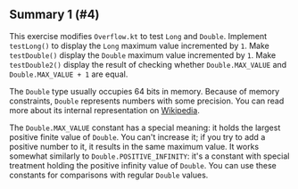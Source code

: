 ## Summary 1 (#4)

This exercise modifies `Overflow.kt` to test `Long` and `Double`. Implement
`testLong()` to display the `Long` maximum value incremented by `1`. Make
`testDouble()` display the `Double` maximum value incremented by `1`. Make
`testDouble2()` display the result of checking whether `Double.MAX_VALUE` and
`Double.MAX_VALUE + 1` are equal.

The `Double` type usually occupies 64 bits in memory.
Because of memory constraints, `Double` represents numbers with some
precision. 
You can read more about its internal representation on 
[Wikipedia](https://en.wikipedia.org/wiki/Double-precision_floating-point_format).

The `Double.MAX_VALUE` constant has a special meaning: it holds the largest
positive finite value of `Double`. You can't increase it; if you try to add
a positive number to it, it results in the same maximum value. It works somewhat 
similarly to `Double.POSITIVE_INFINITY`: it's a constant with special treatment
holding the positive infinity value of `Double`. You can use these constants
for comparisons with regular `Double` values.
